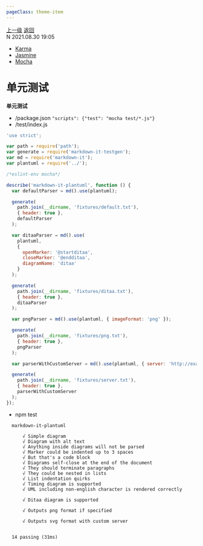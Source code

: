 ```yaml
---
pageClass: theme-item
---
```

<div class="extend-header">
    <div class="info">
        <div class="record">
            <a class="back" href="./">上一级</a>
            <a class="back" href="./">返回</a>
        </div>        
        <div class="mini">
            <span>N 2021.08.30 19:05</span>
        </div>
    </div>
    <div class="content"><div class="custom-block links">
<ul class="desc">
<li><a href="undefined">Karma</a></li>
<li><a href="undefined">Jasmine</a></li>
<li><a href="undefined">Mocha</a></li>
</ul>
</div></div>
</div>
<div class="content-header">
<h1>单元测试</h1><strong>单元测试</strong>
</div>
<div class="static-content">


- /package.json
    `"scripts": {"test": "mocha test/*.js"}`
- /test/index.js
```js
'use strict';

var path = require('path');
var generate = require('markdown-it-testgen');
var md = require('markdown-it');
var plantuml = require('../');

/*eslint-env mocha*/

describe('markdown-it-plantuml', function () {
  var defaultParser = md().use(plantuml);

  generate(
    path.join(__dirname, 'fixtures/default.txt'),
    { header: true },
    defaultParser
  );

  var ditaaParser = md().use(
    plantuml,
    {
      openMarker: '@startditaa',
      closeMarker: '@endditaa',
      diagramName: 'ditaa'
    }
  );

  generate(
    path.join(__dirname, 'fixtures/ditaa.txt'),
    { header: true },
    ditaaParser
  );

  var pngParser = md().use(plantuml, { imageFormat: 'png' });

  generate(
    path.join(__dirname, 'fixtures/png.txt'),
    { header: true },
    pngParser
  );

  var parserWithCustomServer = md().use(plantuml, { server: 'http://example.com/plantuml' });

  generate(
    path.join(__dirname, 'fixtures/server.txt'),
    { header: true },
    parserWithCustomServer
  );
});
```
- npm test
```
  markdown-it-plantuml

      √ Simple diagram
      √ Diagram with alt text
      √ Anything inside diagrams will not be parsed
      √ Marker could be indented up to 3 spaces
      √ But that's a code block
      √ Diagrams self-close at the end of the document
      √ They should terminate paragraphs
      √ They could be nested in lists
      √ List indentation quirks
      √ Timing diagram is supported
      √ UML including non-english character is rendered correctly

      √ Ditaa diagram is supported

      √ Outputs png format if specified

      √ Outputs svg format with custom server


  14 passing (31ms)
```




</div>